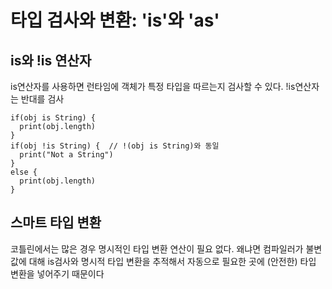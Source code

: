 # 타입 검사와 변환: 'is'와 'as'
## is와 !is 연산자
is연산자를 사용하면 런타임에 객체가 특정 타입을 따르는지 검사할 수 있다. !is연산자는 반대를 검사
```
if(obj is String) {
  print(obj.length)
}
if(obj !is String) {  // !(obj is String)와 동일
  print("Not a String")
}
else {
  print(obj.length)
}
```
## 스마트 타입 변환
코틀린에서는 많은 경우 명시적인 타입 변환 연산이 필요 없다. 왜냐면 컴파일러가 불변 값에 대해 is검사와 명시적 타입 변환을 추적해서 자동으로 필요한 곳에 (안전한) 타입 변환을 넣어주기 때문이다
